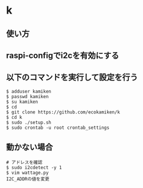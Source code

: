 # k

## 使い方

## raspi-configでi2cを有効にする

## 以下のコマンドを実行して設定を行う

```
$ adduser kamiken
$ passwd kamiken
$ su kamiken
$ cd
$ git clone https://github.com/ecokamiken/k
$ cd k
$ sudo ./setup.sh
$ sudo crontab -u root crontab_settings
```

## 動かない場合

```
# アドレスを確認
$ sudo i2cdetect -y 1
$ vim wattage.py
I2C_ADDRの値を変更
```

